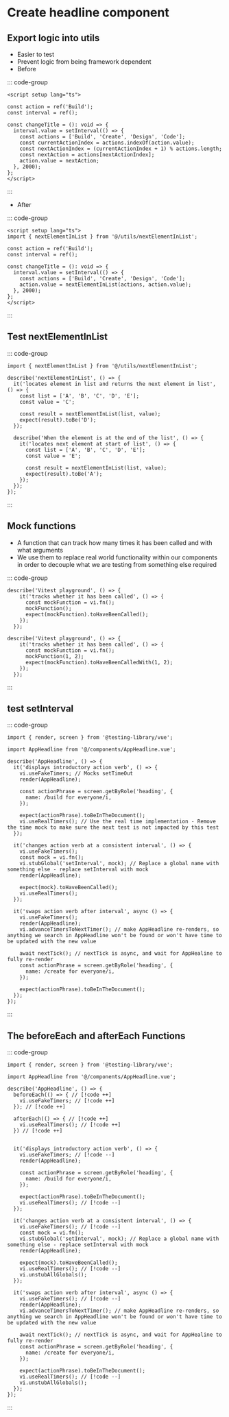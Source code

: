 # Create headline component

## Export logic into utils

- Easier to test
- Prevent logic from being framework dependent
- Before

::: code-group

```html:line-numbers [AppHeadline.vue]
<script setup lang="ts">

const action = ref('Build');
const interval = ref();

const changeTitle = (): void => {
  interval.value = setInterval(() => {
    const actions = ['Build', 'Create', 'Design', 'Code'];
    const currentActionIndex = actions.indexOf(action.value);
    const nextActionIndex = (currentActionIndex + 1) % actions.length;
    const nextAction = actions[nextActionIndex];
    action.value = nextAction;
  }, 2000);
};
</script>
```

:::

- After

::: code-group

```html:line-numbers [AppHeadline.vue]
<script setup lang="ts">
import { nextElementInList } from '@/utils/nextElementInList';

const action = ref('Build');
const interval = ref();

const changeTitle = (): void => {
  interval.value = setInterval(() => {
    const actions = ['Build', 'Create', 'Design', 'Code'];
    action.value = nextElementInList(actions, action.value);
  }, 2000);
};
</script>
```

:::

## Test nextElementInList

::: code-group

```js:line-numbers [utils/nextElementInList.ts]
import { nextElementInList } from '@/utils/nextElementInList';

describe('nextElementInList', () => {
  it('locates element in list and returns the next element in list', () => {
    const list = ['A', 'B', 'C', 'D', 'E'];
    const value = 'C';

    const result = nextElementInList(list, value);
    expect(result).toBe('D');
  });

  describe('When the element is at the end of the list', () => {
    it('locates next element at start of list', () => {
      const list = ['A', 'B', 'C', 'D', 'E'];
      const value = 'E';

      const result = nextElementInList(list, value);
      expect(result).toBe('A');
    });
  });
});
```

:::

## Mock functions

- A function that can track how many times it has been called and with what arguments
- We use them to replace real world functionality within our components in order to decouple what we are testing from something else required

::: code-group

```js:line-numbers [toHaveBeenCalled.test.ts]
describe('Vitest playground', () => {
    it('tracks whether it has been called', () => {
      const mockFunction = vi.fn();
      mockFunction();
      expect(mockFunction).toHaveBeenCalled();
    });
  });
```

```js:line-numbers [toHaveBeenCalledWith.test.ts]
describe('Vitest playground', () => {
    it('tracks whether it has been called', () => {
      const mockFunction = vi.fn();
      mockFunction(1, 2);
      expect(mockFunction).toHaveBeenCalledWith(1, 2);
    });
  });
```

:::

## test setInterval

::: code-group

```js:line-numbers [setInterval.test.ts]
import { render, screen } from '@testing-library/vue';

import AppHeadline from '@/components/AppHeadline.vue';

describe('AppHeadline', () => {
  it('displays introductory action verb', () => {
    vi.useFakeTimers; // Mocks setTimeOut
    render(AppHeadline);

    const actionPhrase = screen.getByRole('heading', {
      name: /build for everyone/i,
    });

    expect(actionPhrase).toBeInTheDocument();
    vi.useRealTimers(); // Use the real time implementation - Remove the time mock to make sure the next test is not impacted by this test
  });

  it('changes action verb at a consistent interval', () => {
    vi.useFakeTimers();
    const mock = vi.fn();
    vi.stubGlobal('setInterval', mock); // Replace a global name with something else - replace setInterval with mock
    render(AppHeadline);

    expect(mock).toHaveBeenCalled();
    vi.useRealTimers();
  });

  it('swaps action verb after interval', async () => {
    vi.useFakeTimers();
    render(AppHeadline);
    vi.advanceTimersToNextTimer(); // make AppHeadline re-renders, so anything we search in AppHeadline won't be found or won't have time to be updated with the new value

    await nextTick(); // nextTick is async, and wait for AppHealine to fully re-render
    const actionPhrase = screen.getByRole('heading', {
      name: /create for everyone/i,
    });

    expect(actionPhrase).toBeInTheDocument();
  });
});
```

:::


## The beforeEach and afterEach Functions
::: code-group

```js:line-numbers [beforeAfterEach.test.ts]
import { render, screen } from '@testing-library/vue';

import AppHeadline from '@/components/AppHeadline.vue';

describe('AppHeadline', () => {
  beforeEach(() => { // [!code ++]
    vi.useFakeTimers; // [!code ++]
  }); // [!code ++]

  afterEach(() => { // [!code ++]
    vi.useRealTimers(); // [!code ++]
  }) // [!code ++]


  it('displays introductory action verb', () => {
    vi.useFakeTimers; // [!code --]
    render(AppHeadline);

    const actionPhrase = screen.getByRole('heading', {
      name: /build for everyone/i,
    });

    expect(actionPhrase).toBeInTheDocument();
    vi.useRealTimers(); // [!code --]
  });

  it('changes action verb at a consistent interval', () => {
    vi.useFakeTimers(); // [!code --]
    const mock = vi.fn();
    vi.stubGlobal('setInterval', mock); // Replace a global name with something else - replace setInterval with mock
    render(AppHeadline);

    expect(mock).toHaveBeenCalled();
    vi.useRealTimers(); // [!code --]
    vi.unstubAllGlobals();
  });

  it('swaps action verb after interval', async () => {
    vi.useFakeTimers(); // [!code --]
    render(AppHeadline);
    vi.advanceTimersToNextTimer(); // make AppHeadline re-renders, so anything we search in AppHeadline won't be found or won't have time to be updated with the new value

    await nextTick(); // nextTick is async, and wait for AppHealine to fully re-render
    const actionPhrase = screen.getByRole('heading', {
      name: /create for everyone/i,
    });

    expect(actionPhrase).toBeInTheDocument();
    vi.useRealTimers(); // [!code --]
    vi.unstubAllGlobals();
  });
});
```

:::